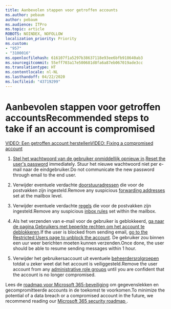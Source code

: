 ```yaml
---
title: Aanbevolen stappen voor getroffen accounts
ms.author: pebaum
author: pebaum
ms.audience: ITPro
ms.topic: article
ROBOTS: NOINDEX, NOFOLLOW
localization_priority: Priority
ms.custom:
- "957"
- "3100016"
ms.openlocfilehash: 616107f1a5297b38637118e93ee6bfb918640ab3
ms.sourcegitcommit: 55eff703a17e500681d8fa6a87eb067019ade3cc
ms.translationtype: HT
ms.contentlocale: nl-NL
ms.lasthandoff: 04/22/2020
ms.locfileid: "43719299"
---
```

# <a name="recommended-steps-to-take-if-an-account-is-compromised"></a><span data-ttu-id="b2c2d-102">Aanbevolen stappen voor getroffen accounts</span><span class="sxs-lookup"><span data-stu-id="b2c2d-102">Recommended steps to take if an account is compromised</span></span>

[<span data-ttu-id="b2c2d-103">VIDEO: Een getroffen account herstellen</span><span class="sxs-lookup"><span data-stu-id="b2c2d-103">VIDEO: Fixing a compromised account</span></span>](https://www.microsoft.com/videoplayer/embed/RE2jvOb?pid=ocpVideo0-innerdiv-oneplayer&amp;postJsllMsg=true&amp;maskLevel=20&amp;autoplay=true)
  
1. <span data-ttu-id="b2c2d-104">[Stel het wachtwoord van de gebruiker onmiddellijk opnieuw in](https://docs.microsoft.com/office365/admin/add-users/reset-passwords).</span><span class="sxs-lookup"><span data-stu-id="b2c2d-104">[Reset the user's password](https://docs.microsoft.com/office365/admin/add-users/reset-passwords) immediately.</span></span> <span data-ttu-id="b2c2d-105">Stuur het nieuwe wachtwoord niet per e-mail naar de eindgebruiker.</span><span class="sxs-lookup"><span data-stu-id="b2c2d-105">Do not communicate the new password through email to the end user.</span></span>

2. <span data-ttu-id="b2c2d-106">Verwijder eventuele verdachte [doorstuuradressen](https://docs.microsoft.com/office365/admin/email/configure-email-forwarding) die voor de postvakken zijn ingesteld.</span><span class="sxs-lookup"><span data-stu-id="b2c2d-106">Remove any suspicious [forwarding addresses](https://docs.microsoft.com/office365/admin/email/configure-email-forwarding) set at the mailbox level.</span></span>

3. <span data-ttu-id="b2c2d-107">Verwijder eventuele verdachte [regels](https://support.office.com/article/1433E3A0-7FB0-4999-B536-50E05CB67FED) die voor de postvakken zijn ingesteld.</span><span class="sxs-lookup"><span data-stu-id="b2c2d-107">Remove any suspicious [inbox rules](https://support.office.com/article/1433E3A0-7FB0-4999-B536-50E05CB67FED) set within the mailbox.</span></span>

4. <span data-ttu-id="b2c2d-108">Als het verzenden van e-mail voor de gebruiker is geblokkeerd, [ga naar de pagina Gebruikers met beperkte rechten om het account te deblokkeren](https://protection.office.com/?hash=/restrictedusers).</span><span class="sxs-lookup"><span data-stu-id="b2c2d-108">If the user is blocked from sending email, [go to the Restricted Users page to unblock the account](https://protection.office.com/?hash=/restrictedusers).</span></span> <span data-ttu-id="b2c2d-109">De gebruiker zou binnen een uur weer berichten moeten kunnen verzenden.</span><span class="sxs-lookup"><span data-stu-id="b2c2d-109">Once done, the user should be able to resume sending messages within 1 hour.</span></span>

5. <span data-ttu-id="b2c2d-110">Verwijder het gebruikersaccount uit eventuele [beheerdersrolgroepen](https://docs.microsoft.com//office365/admin/add-users/assign-admin-roles) totdat u zeker weet dat het account is veiliggesteld.</span><span class="sxs-lookup"><span data-stu-id="b2c2d-110">Remove the user account from any [administrative role groups](https://docs.microsoft.com//office365/admin/add-users/assign-admin-roles) until you are confident that the account is no longer compromised.</span></span>

<span data-ttu-id="b2c2d-111">Lees de [roadmap voor Microsoft 365-beveiliging](https://docs.microsoft.com//office365/securitycompliance/security-roadmap) om gegevenslekken en gecompromitteerde accounts in de toekomst te voorkomen.</span><span class="sxs-lookup"><span data-stu-id="b2c2d-111">To minimize the potential of a data breach or a compromised account in the future, we recommend reading our [Microsoft 365 security roadmap ](https://docs.microsoft.com//office365/securitycompliance/security-roadmap).</span></span>
  